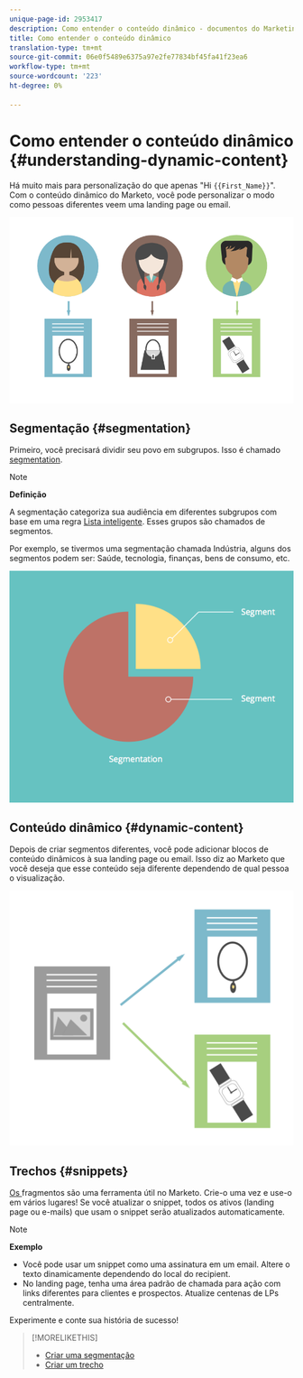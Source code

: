 ```yaml
---
unique-page-id: 2953417
description: Como entender o conteúdo dinâmico - documentos do Marketing - Documentação do produto
title: Como entender o conteúdo dinâmico
translation-type: tm+mt
source-git-commit: 06e0f5489e6375a97e2fe77834bf45fa41f23ea6
workflow-type: tm+mt
source-wordcount: '223'
ht-degree: 0%

---
```



# Como entender o conteúdo dinâmico {#understanding-dynamic-content}

Há muito mais para personalização do que apenas &quot;Hi `{{First_Name}}`&quot;. Com o conteúdo dinâmico do Marketo, você pode personalizar o modo como pessoas diferentes veem uma landing page ou email.

![](assets/artboard-1.png)

## Segmentação {#segmentation}

Primeiro, você precisará dividir seu povo em subgrupos. Isso é chamado [segmentation](/help/marketo/product-docs/personalization/segmentation-and-snippets/segmentation/create-a-segmentation.md).

>[!NOTE]
>
>**Definição**
>
>A segmentação categoriza sua audiência em diferentes subgrupos com base em uma regra [Lista inteligente](/help/marketo/product-docs/core-marketo-concepts/smart-campaigns/understanding-smart-campaigns.md). Esses grupos são chamados de segmentos.

Por exemplo, se tivermos uma segmentação chamada Indústria, alguns dos segmentos podem ser: Saúde, tecnologia, finanças, bens de consumo, etc.

![](assets/artboard-2.png)

## Conteúdo dinâmico {#dynamic-content}

Depois de criar segmentos diferentes, você pode adicionar blocos de conteúdo dinâmicos à sua landing page ou email. Isso diz ao Marketo que você deseja que esse conteúdo seja diferente dependendo de qual pessoa o visualização.

![](assets/artboard-3.png)

## Trechos {#snippets}

[Os ](/help/marketo/product-docs/personalization/segmentation-and-snippets/snippets/create-a-snippet.md) fragmentos são uma ferramenta útil no Marketo. Crie-o uma vez e use-o em vários lugares! Se você atualizar o snippet, todos os ativos (landing page ou e-mails) que usam o snippet serão atualizados automaticamente.

>[!NOTE]
>
>**Exemplo**
>
>* Você pode usar um snippet como uma assinatura em um email. Altere o texto dinamicamente dependendo do local do recipient.
>* No landing page, tenha uma área padrão de chamada para ação com links diferentes para clientes e prospectos. Atualize centenas de LPs centralmente.


Experimente e conte sua história de sucesso!

>[!MORELIKETHIS]
>
>* [Criar uma segmentação](/help/marketo/product-docs/personalization/segmentation-and-snippets/segmentation/create-a-segmentation.md)
>* [Criar um trecho](/help/marketo/product-docs/personalization/segmentation-and-snippets/snippets/create-a-snippet.md)

